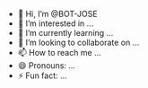 - 👋 Hi, I’m @BOT-JOSE
- 👀 I’m interested in ...
- 🌱 I’m currently learning ...
- 💞️ I’m looking to collaborate on ...
- 📫 How to reach me ...
- 😄 Pronouns: ...
- ⚡ Fun fact: ...

<!---
BOT-JOSE/BOT-JOSE is a ✨ special ✨ repository because its `README.md` (this file) appears on your GitHub profile.
You can click the Preview link to take a look at your changes.
--->
